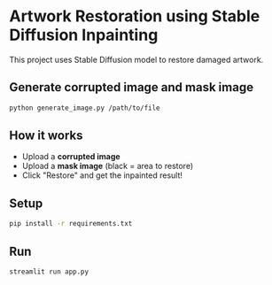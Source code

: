 # Artwork Restoration using Stable Diffusion Inpainting

This project uses Stable Diffusion model to restore damaged artwork.

## Generate corrupted image and mask image
```bash
python generate_image.py /path/to/file
```

## How it works
- Upload a **corrupted image**
- Upload a **mask image** (black = area to restore)
- Click "Restore" and get the inpainted result!

## Setup

```bash
pip install -r requirements.txt
```

## Run

```bash
streamlit run app.py
```

